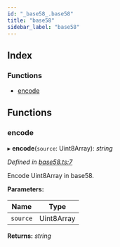 ```yaml
---
id: "_base58_.base58"
title: "base58"
sidebar_label: "base58"
---
```


## Index

### Functions

* [encode](_base58_.base58.md#encode)

## Functions

###  encode

▸ **encode**(`source`: Uint8Array): *string*

*Defined in [base58.ts:7](https://github.com/nearprotocol/near-runtime-ts/blob/2617e93/assembly/base58.ts#L7)*

Encode Uint8Array in base58.

**Parameters:**

Name | Type |
------ | ------ |
`source` | Uint8Array |

**Returns:** *string*
